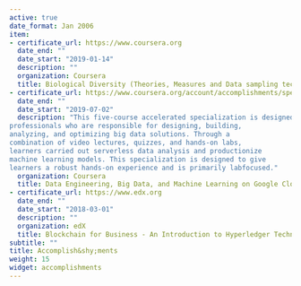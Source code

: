 ```yaml
---
active: true
date_format: Jan 2006
item:
- certificate_url: https://www.coursera.org
  date_end: ""
  date_start: "2019-01-14"
  description: ""
  organization: Coursera
  title: Biological Diversity (Theories, Measures and Data sampling techniques)
- certificate_url: https://www.coursera.org/account/accomplishments/specialization/FFUA2Q6P2VU7
  date_end: ""
  date_start: "2019-07-02"
  description: "This five-course accelerated specialization is designed for data
professionals who are responsible for designing, building,
analyzing, and optimizing big data solutions. Through a
combination of video lectures, quizzes, and hands-on labs,
learners carried out serverless data analysis and productionize
machine learning models. This specialization is designed to give
learners a robust hands-on experience and is primarily labfocused."
  organization: Coursera
  title: Data Engineering, Big Data, and Machine Learning on Google Cloud Platform
- certificate_url: https://www.edx.org
  date_end: ""
  date_start: "2018-03-01"
  description: ""
  organization: edX
  title: Blockchain for Business - An Introduction to Hyperledger Technologies
subtitle: ""
title: Accomplish&shy;ments
weight: 15
widget: accomplishments
---
```

